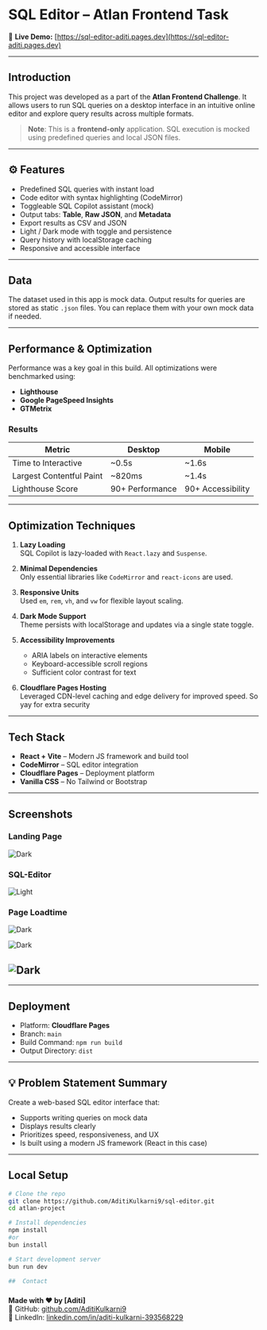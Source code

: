 # SQL Editor – Atlan Frontend Task

🔗 **Live Demo:** [https://sql-editor-aditi.pages.dev](https://sql-editor-aditi.pages.dev)

---

## Introduction

This project was developed as a part of the **Atlan Frontend Challenge**. It allows users to run SQL queries on a desktop interface in an intuitive online editor and explore query results across multiple formats.

> **Note**: This is a **frontend-only** application. SQL execution is mocked using predefined queries and local JSON files.

---

## ⚙️ Features

-  Predefined SQL queries with instant load
-  Code editor with syntax highlighting (CodeMirror)
-  Toggleable SQL Copilot assistant (mock)
-  Output tabs: **Table**, **Raw JSON**, and **Metadata**
-  Export results as CSV and JSON
-  Light / Dark mode with toggle and persistence
-  Query history with localStorage caching
-  Responsive and accessible interface

---

##  Data

The dataset used in this app is mock data. Output results for queries are stored as static `.json` files. You can replace them with your own mock data if needed.

---

## Performance & Optimization

Performance was a key goal in this build. All optimizations were benchmarked using:

- **Lighthouse**
- **Google PageSpeed Insights**
- **GTMetrix**

###  Results

| Metric                    | Desktop         | Mobile         |
|--------------------------|-----------------|----------------|
| Time to Interactive      | ~0.5s           | ~1.6s          |
| Largest Contentful Paint | ~820ms          | ~1.4s          |
| Lighthouse Score         | 90+ Performance | 90+ Accessibility |

---

##  Optimization Techniques

1. **Lazy Loading**  
   SQL Copilot is lazy-loaded with `React.lazy` and `Suspense`.

2. **Minimal Dependencies**  
   Only essential libraries like `CodeMirror` and `react-icons` are used.

3. **Responsive Units**  
   Used `em`, `rem`, `vh`, and `vw` for flexible layout scaling.

4. **Dark Mode Support**  
   Theme persists with localStorage and updates via a single state toggle.

5. **Accessibility Improvements**  
   - ARIA labels on interactive elements  
   - Keyboard-accessible scroll regions  
   - Sufficient color contrast for text

6. **Cloudflare Pages Hosting**  
   Leveraged CDN-level caching and edge delivery for improved speed. So yay for extra security

---

## Tech Stack

- **React + Vite** – Modern JS framework and build tool
-  **CodeMirror** – SQL editor integration
-  **Cloudflare Pages** – Deployment platform
-  **Vanilla CSS** – No Tailwind or Bootstrap

---


## Screenshots

### Landing Page
![Dark](./src/assets/landingpage.png)

### SQL-Editor
![Light](./src/assets/editorpage.png)

### Page Loadtime
![Dark](./src/assets/landingmetrics.png)

![Dark](./src/assets/editormetrics.png)

![Dark](./src/assets/pagespeedins.png)
---


---

## Deployment

- Platform: **Cloudflare Pages**
- Branch: `main`
- Build Command: `npm run build`
- Output Directory: `dist`

---

## 💡 Problem Statement Summary


Create a web-based SQL editor interface that:
- Supports writing queries on mock data
- Displays results clearly
- Prioritizes speed, responsiveness, and UX
- Is built using a modern JS framework (React in this case)

---


##  Local Setup

```bash
# Clone the repo
git clone https://github.com/AditiKulkarni9/sql-editor.git
cd atlan-project

# Install dependencies
npm install
#or 
bun install

# Start development server
bun run dev

##  Contact

```
###

**Made with ❤️ by [Aditi]**  
🔗 GitHub: [github.com/AditiKulkarni9](https://github.com/AditiKulkarni9)  
🔗 LinkedIn: [linkedin.com/in/aditi-kulkarni-393568229](https://www.linkedin.com/in/aditi-kulkarni-393568229/)